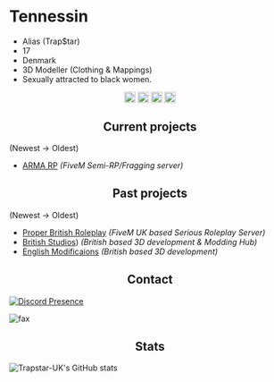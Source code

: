 <h1>Tennessin</h1>

- Alias (Trap$tar)
- 17
- Denmark
- 3D Modeller (Clothing & Mappings)
- Sexually attracted to black women.

<p align="center">
<a href="https://twitter.com/ayzw1rro/" target="blank"><img align="center" src="https://cdn.jsdelivr.net/npm/simple-icons@3.0.1/icons/twitter.svg" alt="twitter" height="20" width="20" /></a>
<a href="(https://www.tiktok.com/@ayz.lavish)" target="blank"><img align="center" src="https://simpleicons.org/icons/tiktok.svg" alt="tiktok" height="20" width="20" /></a>
  <a href="https://twitch.tv/trapstaruk/" target="blank"><img align="center" src="https://cdn.jsdelivr.net/npm/simple-icons@3.0.1/icons/twitch.svg" alt="twitch" height="20" width="20" /></a>
<a href="https://youtube.com/UCoDjkbTgNaHveQgphhAz82g/" target="blank"><img align="center" src="https://cdn.jsdelivr.net/npm/simple-icons@3.0.1/icons/youtube.svg" alt="youtube" height="20" width="20" /></a>
</p>

<h2 align="center">Current projects</h2>

(Newest -> Oldest)
- [ARMA RP](https://discord.gg/armarp) *(FiveM Semi-RP/Fragging server)*

<h2 align="center">Past projects</h2>

(Newest -> Oldest)
- [Proper British Roleplay](https://discord.gg/pbrp) *(FiveM UK based Serious Roleplay Server)*
- [British Studios](https://britishstudios.tebex.io/)) *(British based 3D development & Modding Hub)*
- [English Modificaions](https://discord.gg/englishmodifications) *(British based 3D development)*


<h2 align="center">Contact</h2>

[![Discord Presence](https://lanyard-profile-readme.vercel.app/api/931136101295489025?theme=dark&bg=000000&animated=true&hideDiscrim=false&borderRadius=10px&idleMessage=Suck%20your%20mum)](https://discord.com/users/931136101295489025)

<img src="https://komarev.com/ghpvc/?username=elfbars&color=lightgray" alt="fax" width="" height="">

<h2 align="center">Stats</h2>

![Trapstar-UK's GitHub stats](https://github-readme-stats.vercel.app/api?username=Tennessin&count_private=true&show_icons=true&theme=onedark)

